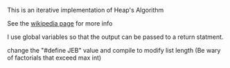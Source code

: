 This is an iterative implementation of Heap's Algorithm

See the [wikipedia page](https://en.wikipedia.org/wiki/Heap%27s_algorithm) for more info

I use global variables so that the output can be passed to a return statment.

change the "#define JEB" value and compile to modify list length (Be wary of factorials that exceed max int)





